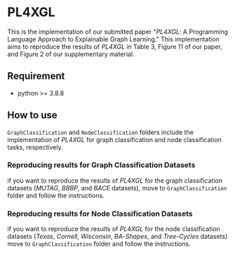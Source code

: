 # PL4XGL

This is the implementation of our submitted paper "_PL4XGL_: A Programming Language Approach to Explainable Graph Learning." This implementation aims to reproduce the results of _PL4XGL_ in Table  3, Figure 11 of our paper, and Figure 2 of our supplementary material.


## Requirement

* python >= 3.8.8



## How to use

``GraphClassification`` and ``NodeClassification`` folders include the implementation of $PL4XGL$ for graph classification and node classification tasks, respectively. 

### Reproducing results for Graph Classification Datasets

if you want to reproduce the results of $PL4XGL$ for the graph classification datasets ($MUTAG$, $BBBP$, and $BACE$ datasets), move to ``GraphClassification`` folder and follow the instructions. 

### Reproducing results for Node Classification Datasets

if you want to reproduce the results of $PL4XGL$ for the node classification datasets ($Texas$, $Cornell$, $Wisconsin$, $BA$-$Shapes$, and $Tree$-$Cycles$ datasets) move to ``GraphClassification`` folder and follow the instructions. 

